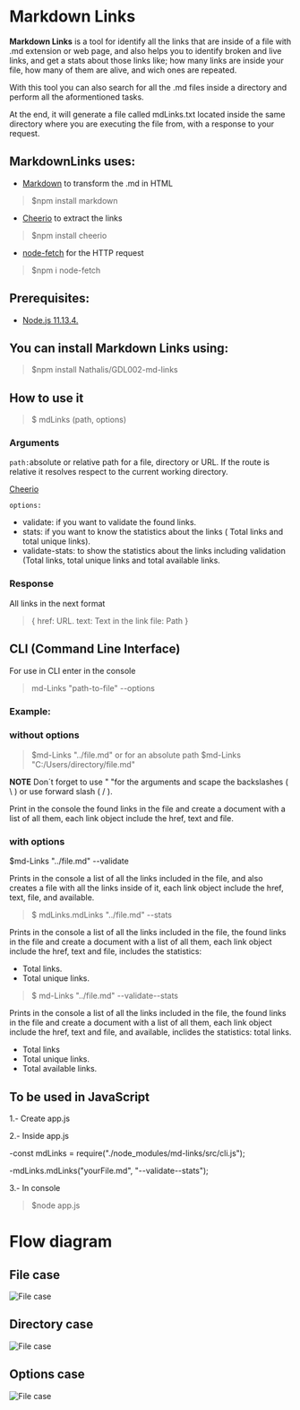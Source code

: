

# Markdown Links
**Markdown Links** is a tool for identify all the links that are inside of a file with .md extension or web page, and also helps you to identify broken and live links, and get a stats about those links like; how many links are inside your file, how many of them are alive, and wich ones are repeated.

With this tool you can also search for all the .md files inside a directory and perform all the aformentioned tasks.

At the end, it will generate a file called mdLinks.txt located inside the same directory where you are executing the file from, with a response to your request.

## MarkdownLinks uses:

- [Markdown](https://github.com/evilstreakmarkdown-js) to transform the .md in HTML
>$npm install markdown

- [Cheerio](https://github.com/cheeriojs/cheerio) to extract the links 
>$npm install cheerio 

- [node-fetch](https://www.npmjs.com/package/node-fetch) for the HTTP request 
>$npm i node-fetch

## Prerequisites: 
- [Node.js 11.13.4.](https://nodejs.org/)

## You can install Markdown Links using:

> $npm install Nathalis/GDL002-md-links

## How to use it

>$ mdLinks (path, options)


### Arguments

`path:`absolute or relative path for a file, directory or URL. If the route is relative it resolves respect to the current working directory.

  [Cheerio](https://github.com/)

`options:`
- validate: if you want to validate the found links.
- stats: if you want to know the statistics about the links ( Total links and total unique links).
- validate-stats: to show the statistics about the links including validation (Total links, total unique links and total available links.

### Response

All links in the next format

>{
href: URL.
text: Text in the link
file: Path
}

## CLI (Command Line Interface)

For use in CLI enter in the console

>md-Links "path-to-file" --options

### Example:

### **without options**

>$md-Links "../file.md"
or for an absolute path
>$md-Links "C:/Users/directory/file.md"

**NOTE** Don´t forget to use " "for the arguments and scape the backslashes ( \ ) or use forward slash ( / ).

Print in the console the found links in the file and create a document with a list of all them, each link object include the href, text and file.

### **with options**
$md-Links "../file.md" --validate

Prints in the console a list of all the links included in the file, and also creates a file with all the links inside of it, each link object include the href, text, file, and available.

>$ mdLinks.mdLinks "../file.md" --stats

Prints in the console a list of all the links included in the file, the found links in the file and create a document with a list of all them, each link object include the href, text and file, includes the statistics:
- Total links.
- Total unique links.


>$ md-Links "../file.md" --validate--stats

Prints in the console a list of all the links included in the file, the found links in the file and create a document with a list of all them, each link object include the href, text and file, and available, inclides the statistics: total links.
- Total links
- Total unique links.
- Total available links.

## To be used in JavaScript

1.- Create app.js

2.- Inside app.js 

-const mdLinks = require("./node_modules/md-links/src/cli.js");

-mdLinks.mdLinks("yourFile.md", "--validate--stats");

3.- In console 

>$node app.js

# Flow diagram
## File case
![File case](./pictures/mdLinks-file.png)

## Directory case
![File case](./pictures/mdLinks-directory.png)

## Options case
![File case](./pictures/mdLinks-options.png)

